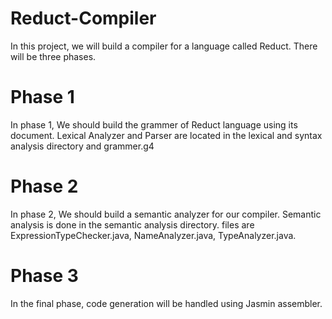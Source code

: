 # Reduct-Compiler

In this project, we will build a compiler for a language called Reduct. There will be three phases.

# Phase 1

In phase 1, We should build the grammer of Reduct language using its document. 
Lexical Analyzer and Parser are located in the lexical and syntax analysis directory and grammer.g4

# Phase 2

In phase 2, We should build a semantic analyzer for our compiler.
Semantic analysis is done in the semantic analysis directory. files are ExpressionTypeChecker.java, NameAnalyzer.java, TypeAnalyzer.java.

# Phase 3

In the final phase, code generation will be handled using Jasmin assembler.
